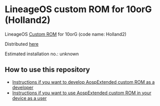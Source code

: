 LineageOS custom ROM for 10orG (Holland2)
=========================================

LineageOS [Custom ROM](https://lineageos.org/) for 10orG (code name: Holland2)

Distributed [here](https://t.me/downloads10orG/)

Estimated installation no.: unknown

How to use this repository
-------------------

* [Instructions if you want to develop AospExtended custom ROM as a developer](https://github.com/Apon77/mido-AospExtended-Apon77/blob/main/Instructions%20for%20developers.md)
* [Instructions if you want to use AospExtended custom ROM in your device as a user](https://github.com/Apon77/mido-AospExtended-Apon77/blob/main/Instructions%20for%20users.md)
